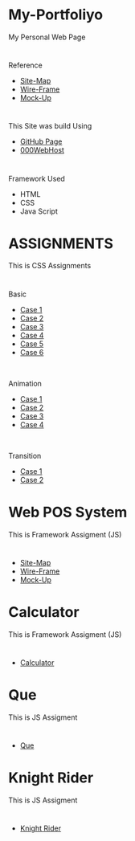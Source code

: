 # My-Portfoliyo
My Personal Web Page


#
Reference

* <a href="https://www.gloomaps.com/GP22PWs9hs" target="_blank">Site-Map</a>
* <a href="https://wireframe.cc/loWpT3" target="_blank">Wire-Frame</a>
* <a href="https://www.figma.com/proto/BaKcwU2yoLE4SgFG4oRZ0F/My-Portfolio?scaling=min-zoom&page-id=0%3A1&node-id=1%3A2
" target="_blank">Mock-Up</a>
#

#
This Site was build Using

* <a href="https://hasindi.github.io/My-Portfoliyo/" target="_blank">GitHub Page</a>
* <a href="http://hasindi.epizy.com/" target="_blank">000WebHost</a>
#

#
Framework Used

* HTML
* CSS
* Java Script

#


# ASSIGNMENTS
This is CSS Assignments


#
Basic

* <a href="http://Hasindi.github.io/My-Portfoliyo/assignments/CSS/Basic/Case1/Case_One.html" target="_blank">Case 1</a>
* <a href="http://Hasindi.github.io/My-Portfoliyo/assignments/CSS/Basic/Case2/Case2.html" target="_blank">Case 2</a>
* <a href="http://Hasindi.github.io/My-Portfoliyo/assignments/CSS/Basic/Case3/Case_03.html" target="_blank">Case 3</a>
* <a href="http://Hasindi.github.io/My-Portfoliyo/assignments/CSS/Basic/Case4/Case_04.html" target="_blank">Case 4</a>
* <a href="http://Hasindi.github.io/My-Portfoliyo/assignments/CSS/Basic/Case5/Case_05.html" target="_blank">Case 5</a>
* <a href="http://Hasindi.github.io/My-Portfoliyo/assignments/CSS/Basic/Case6/Case_06.html" target="_blank">Case 6</a>

<br>

Animation

* <a href="http://Hasindi.github.io/My-Portfoliyo/assignments/CSS/Animation/Case_01/Case_01.html" target="_blank">Case 1</a>
* <a href="http://Hasindi.github.io/My-Portfoliyo/assignments/CSS/Animation/Case_02/Case_02.html" target="_blank">Case 2</a>
* <a href="http://Hasindi.github.io/My-Portfoliyo/assignments/CSS/Animation/Case_03/Case_03.html" target="_blank">Case 3</a>
* <a href="http://Hasindi.github.io/My-Portfoliyo/assignments/CSS/Animation/Case_04/Case_04.html" target="_blank">Case 4</a>

<br>

Transition

* <a href="http://Hasindi.github.io/My-Portfoliyo/assignments/CSS/Transition/Case_01/Case_01.html" target="_blank">Case 1</a>
* <a href="http://Hasindi.github.io/My-Portfoliyo/assignments/CSS/Transition/Case_02/Case_02.html" target="_blank">Case 2</a>

#

# Web POS System
This is Framework Assigment (JS)


#
* <a href="https://www.gloomaps.com/WGlJA3tNGK" target="_blank">Site-Map</a>
* <a href="https://wireframe.cc/Cz7zz0" target="_blank">Wire-Frame</a>
* <a href="https://www.figma.com/file/UPmyNn4DZ9JiO5eWY1sonb/POS-System?node-id=1%3A93">Mock-Up</a>
#


# Calculator
This is Framework Assigment (JS)


#
* <a href="http://Hasindi.github.io/My-Portfoliyo/assignments/JS/Calculator/" target="_blank">Calculator</a>
#


# Que
This is JS Assigment


#
* <a href="http://Hasindi.github.io/My-Portfoliyo/assignments/JS/Que/" target="_blank">Que</a>
#


# Knight Rider
This is JS Assigment


#
* <a href="http://Hasindi.github.io/My-Portfoliyo/assignments/JS/KnightRider/" target="_blank">Knight Rider</a>
#
